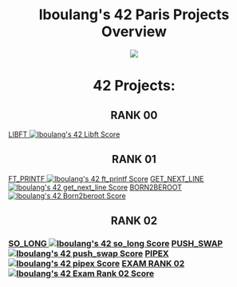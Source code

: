 <h1 align="center"><strong>lboulang's 42 Paris Projects Overview</strong></h1>
<p align="center"> 
  <a href="https://profile.intra.42.fr/users/lboulang">
    <img src="https://badge42.vercel.app/api/v2/cljeck1ni001608jpwu72h2xu/stats?cursusId=21&coalitionId=48"/>
  </a>
</p>
<h1 align="center">42 Projects:</h1>

<h2 align="center">RANK 00</h2>
<a href="https://github.com/lboulang42/42-libft">  LIBFT <img src="https://badge42.vercel.app/api/v2/cljeck1ni001608jpwu72h2xu/project/2869067" alt="lboulang's 42 Libft Score" /></a>

<h2 align="center">RANK 01</h2>

<a href="https://github.com/lboulang42/42-ft_printf">  FT_PRINTF  <img src="https://badge42.vercel.app/api/v2/cljeck1ni001608jpwu72h2xu/project/2880258" alt="lboulang's 42 ft_printf Score" /></a>
<a href="https://github.com/lboulang42/42-get_next_line">  GET_NEXT_LINE  <img src="https://badge42.vercel.app/api/v2/cljeck1ni001608jpwu72h2xu/project/2900497" alt="lboulang's 42 get_next_line Score" /></a>
<a href="https://github.com/lboulang42/">  BORN2BEROOT  <img src="https://badge42.vercel.app/api/v2/cljeck1ni001608jpwu72h2xu/project/2900498" alt="lboulang's 42 Born2beroot Score" /></a>

<h2 align="center">RANK 02</h2>
<h3>
<a href="git@github.com:lboulang42/42-so_long.git">  SO_LONG  <img src="https://badge42.vercel.app/api/v2/cljeck1ni001608jpwu72h2xu/project/3051996" alt="lboulang's 42 so_long Score" /></a>
<a href="https://github.com/lboulang42/42-push_swap">  PUSH_SWAP  <img src="https://badge42.vercel.app/api/v2/cljeck1ni001608jpwu72h2xu/project/3051995" alt="lboulang's 42 push_swap Score" /></a>
<a href="https://github.com/lboulang42/42-pipex">  PIPEX  <img src="https://badge42.vercel.app/api/v2/cljeck1ni001608jpwu72h2xu/project/3055481" alt="lboulang's 42 pipex Score" /></a>
<a href="https://github.com/lboulang42/">  EXAM RANK 02  <img src="https://badge42.vercel.app/api/v2/cljeck1ni001608jpwu72h2xu/project/3051997" alt="lboulang's 42 Exam Rank 02 Score" /></a>
</h3>
<h1 align="center">
